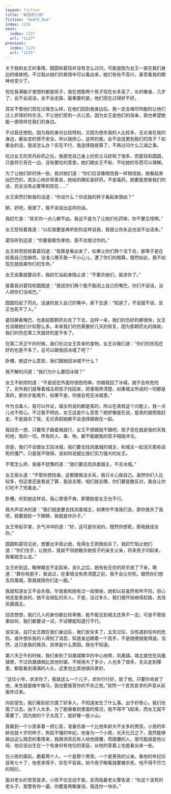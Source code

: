 ```yaml
---
layout: fiction
title: "疯狂的小孩"
fiction: "death_bus"
index: 1126
next:
  index: 1127
  url: "1127"
previous:
  index: 1125
  url: "1125"
---
```

关于我和女王的事情，圆圆和葛钰并没有怎么过问，可能是因为女王一直在我们身边的缘故吧。不过我从她们的表情中可以看出来，她们有些不高兴，甚至看我的眼神也变少了。

现在我满脑子里想的都是孩子，我在想那两个孩子现在长多高了，长的像谁，几岁了，会不会说话，会不会走路，最重要的是，他们现在过得好不好。

其实不管他们现在过得怎么样，在他们回到我身边后，我一定会竭尽所能的让他们过上非常好的生活，不让他们受到一点儿苦。因为女王是他们的母亲，我也希望她能一直陪伴在我们的身边。

不过我还想到，因为我的身份比较特别，又因为想杀我的人比较多，无论谁在我的身边，都会变的很不安全。所以我担心，这样的我，会不会连累到我们的孩子？如果会的话，我该怎么办？实在不行，我选择隐居算了，不再过问什么江湖之事。

吃过女王的灵丹妙药之后，我感觉自己身上的伤立马好转了很多，而葛钰和圆圆，只是将它丢在一边，没有要吃的意思。她们跟女王不和，不吃她的东西可以理解。

为了让她们好的快一些，我对她们道：“你们应该像相信我一样相信她，她看起来凶巴巴的，其实心地非常善良，她给的确实是好药，不是毒药，她要是想害我们的话，完全没有必要等到现在……”

女王突然打断我的话道：“你说什么？你说我的样子看起来很凶？”

额，好吧，我错了，我不该说出这样的话。

我赶忙道：“其实你一点儿都不凶，我这不是为了让她们吃药嘛，你不要见怪啊。”

女王怒视着我道：“以后我要是再听到你这样说我，我就让你永远也说不出话来。”

葛钰听到这道：“你要是敢伤害他，我不会放过你的。”

女王转而怒视着葛钰道：“我算是看出来了，如果让你们两个活下去，那等于是在给我自己找麻烦，没准儿哪天我一不小心儿，遭了你们的暗算。既然如此，我不如现在就结束你们的生命。”

女王说着就要动手，我赶忙站起身阻止道：“不要杀她们，我求你了。”

接着我对葛钰和圆圆道：“我说你们两个能不能闭上自己的嘴巴，你们不说话，没人把你们当哑巴。”

圆圆捡起了药丸，迅速的放入自己的嘴中，吞下去道：“知道了，不说就不说，反正也死不了人。”

葛钰撅着嘴巴，也拿起那颗药丸吃了下去，这样一来，我们的伤好的都很快，女王也没跟她们计较那么多。本来我们的伤需要好几天的恢复，因为那颗药丸的缘故，我们的伤在第三天就好的差不多了。

在第二天正午的时候，我们吃过女王弄来的食物，女王对我们道：“你们的伤现在好的也差不多了，总可以跟我回冰城了吧？”

卧槽，她这什么意思，我们跟她回冰城干什么？

我不解的问道：“我们为什么要回冰城？”

女王不耐烦的道：“不是说在外面你很危险嘛，你跟我回了冰城，就不会有危险了。另外我们就等着城主把孩子找回来，把事情弄清楚，如果城主所说的一切都是真的，那你才能离开，如果不是，你就会死在冰城里。”

作为当事人，我可以作证，城主所说的都是真的，所以在真假这个问题上，我一点儿也不担心。不过我不明白，女王这是什么意思？她好像是在说，是真的就把我赶走，不是就杀了我，无论真假她都不会选择跟我在一起。

我回念一想，只要孩子跟着我就行，女王不想跟就不跟吧，孩子现在就是我的天我的地，我的一切。所有的人、事、物，都不能跟我的孩子相提并论。

但是，我们不会跟女王回冰城，我们要去找凤凰城的城主，和城主一起消灭那些该死的僵尸。只是我不晓得，该如何说服比我们实力强大的女王。

不管怎么样，我毫不犹豫的道：“我们要去找凤凰城主，不去冰城。”

女王摇头道：“不管你想找谁，这都跟我没关系，我只关心我自己。虽然你们人比较多，但这里还是我说了算，我说去哪，咱们就去哪，你们要是敢反对，我会让你们吃不了兜着走。”

卧槽，听到她这样说，我心里很不爽，即便她是女王也不行。

我大声坚决的道：“我们就是要去找凤凰城主，如果你不准我们去，那你就杀了我吧，我要是眨一下眼睛，我就是你孙子。”

女王举起手掌，杀气冲冲的道：“好，这可是你说的，既然你想死，那我就成全你。”

圆圆和葛钰见状，想要出手阻止她，免得女王把我给杀了。我赶忙阻止她们道：“你们住手，让她杀，我就不信她敢杀她孩子的亲生父亲，将来孩子问起来，我看她怎么说。”

女王听到这，眼神飘忽不定起来，良久之后，她有些无奈的将手放了下来，喝道：“算你有胆子，我说过，在事情没有弄清楚之前，我不会让你死。既然你们想去凤凰城，那我就陪你们走一趟。”

我就知道女王不会杀我，毕竟我和她有过一段情缘，她和以前虽然有所不同，但心地还是善良的，她不会胡乱的杀人。于是，没过多久，我们便开始继续赶路，去找凤凰城主。

回念想想，我们几人的身份都比较卑微，能不能见到城主还真不一定。可是不管结果如何，我们都要试一试，不试哪能知道行不行。

说实话，自打女王跟在我们身边后，我们安全多了，五天过后，没有遇到任何的危险。或许想杀我的人得到了消息，知道身边跟着一个高手，不是随便就能得逞。当然，这只是我的猜测，具体是什么原因，我也不知道。

第六天正午的时候，我们来到了凤凰城繁华的中心地带，凤凰镇。城主就住在凤凰镇里，不过凤凰镇相比其他的镇，不晓得大了多少，人也多了很多，无论走到哪里，都能看到满满的人头，这里也比其他镇风景好。

“这位小爷，求求你了，我就这么一个儿子，求你行行好，放了他。只要你肯放了他，来生就是做牛做马，我也要报答你的不杀之恩。”突然一个苦苦哀求的声音从前面传过来。

向前望去，我们看到前方围了好多人，不知道发生了什么事。出于好奇心，我们也围了过去。由于人太多，为了能够看到里面的情况，我不得不飞起来，而女王就不需要了，因为她的个子太高了，就好像一座小山。

我看到一个小孩拿着一把匕首，准备伤害一个比他年龄大不太多的男孩，小孩的年龄也就十岁的样子，狗屁不懂的年纪。他身为一个小孩，光天化日之下，竟然能够做出这么残忍的事情来，我猜测背后有人给他撑腰，而撑腰的人，很可能就是他父母，他应该出生在一个有身份有地位的家庭，从他的穿着上也能看出来一些。

在小孩的面前，跪着两个人，一个是那个男孩，一个是男孩的父亲，看他的年纪应该有七十了，他老来得子，实在不容易。如今孩子眼看就要被杀死，他不得不尽力的阻拦。

面对老头的苦苦哀求，小孩不仅无动于衷，反而指着老头警告道：“你这个该死的老头子，我警告你一遍，你要是再敢废话，我连你一块杀。”